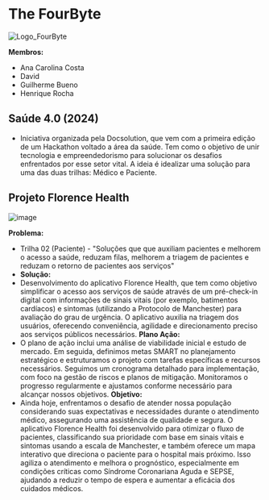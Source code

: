 # The FourByte
![Logo_FourByte](https://github.com/GuilhermeBPinheiro/TheFourByte_FlorenceHealth/assets/57289531/6411528d-10a2-431c-a97f-3055183b47b9)

**Membros:**

* Ana Carolina Costa
* David
* Guilherme Bueno
* Henrique Rocha

## Saúde 4.0 (2024)

* Iniciativa organizada pela Docsolution, que vem com a primeira edição de um Hackathon voltado a área da saúde. Tem como o objetivo de unir tecnologia e empreendedorismo para solucionar os desafios enfrentados por esse setor vital. A ideia é idealizar uma solução para uma das duas trilhas: Médico e Paciente.

## Projeto Florence Health 
![image](https://github.com/GuilhermeBPinheiro/TheFourByte_FlorenceHealth/assets/57289531/ad60e290-723b-49b0-81d5-1892993824bb)

**Problema:** 
* Trilha 02 (Paciente) - "Soluções que que auxiliam pacientes e melhorem o acesso a saúde, reduzam filas, melhorem a triagem de pacientes e reduzam o retorno de pacientes aos serviços"
* **Solução:**
* Desenvolvimento do aplicativo Florence Health, que tem como objetivo simplificar o acesso aos serviços de saúde através de um pré-check-in digital com informações de sinais vitais (por exemplo, batimentos cardíacos) e sintomas (utilizando a Protocolo de Manchester) para avaliação do grau de urgência. O aplicativo auxilia na triagem dos usuários, oferecendo conveniência, agilidade e direcionamento preciso aos serviços públicos necessários.
**Plano Ação:** 
* O plano de ação inclui uma análise de viabilidade inicial e estudo de mercado. Em seguida, definimos metas SMART no planejamento estratégico e estruturamos o projeto com tarefas específicas e recursos necessários. Seguimos um cronograma detalhado para implementação, com foco na gestão de riscos e planos de mitigação. Monitoramos o progresso regularmente e ajustamos conforme necessário para alcançar nossos objetivos.
**Objetivo:** 
* Ainda hoje, enfrentamos o desafio de atender nossa população considerando suas expectativas e necessidades durante o atendimento médico, assegurando uma assistência de qualidade e segura. O aplicativo Florence Health foi desenvolvido para otimizar o fluxo de pacientes, classificando sua prioridade com base em sinais vitais e sintomas usando a escala de Manchester, e também oferece um mapa interativo que direciona o paciente para o hospital mais próximo. Isso agiliza o atendimento e melhora o prognóstico, especialmente em condições críticas como Síndrome Coronariana Aguda e SEPSE, ajudando a reduzir o tempo de espera e aumentar a eficácia dos cuidados médicos.
